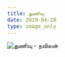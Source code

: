 ```yaml
---
title: துணிவு
date: 2019-04-28
type: image_only
---
```

![துணிவு - நவிலன்](/$relToAbs("துணிவு.jpg")$)
